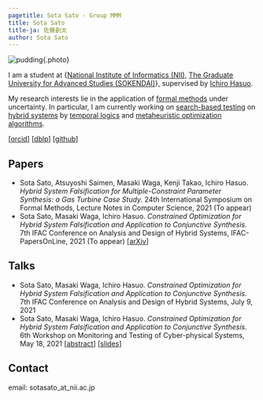 ```yaml
---
pagetitle: Sota Sato - Group MMM
title: Sota Sato
title-ja: 佐藤創太
author: Sota Sato
---
```


![pudding](./img/pumpkin_pudding.jpg){.photo}

I am a student at {[National Institute of Informatics (NII)](https://www.nii.ac.jp/graduate/en/), [The Graduate University for Advanced Studies (SOKENDAI)](https://www.soken.ac.jp/en/)},
supervised by [Ichiro Hasuo](https://group-mmm.org/~ichiro/).

My research interests lie in the application of [formal methods](https://en.wikipedia.org/wiki/Formal_methods) under uncertainty.
In particular, I am currently working on [search-based testing](https://en.wikipedia.org/wiki/Search-based_software_engineering) on [hybrid systems](https://en.wikipedia.org/wiki/Hybrid_system) by [temporal logics](https://en.wikipedia.org/wiki/Temporal_logic) and [metaheuristic optimization algorithms](https://en.wikipedia.org/wiki/Metaheuristic).

[[orcid](https://orcid.org/0000-0001-7147-3989)]
[[dblp](https://dblp.org/pid/280/0329.html)]
[[github](https://github.com/midoriao)]

## Papers

- Sota Sato, Atsuyoshi Saimen, Masaki Waga, Kenji Takao, Ichiro Hasuo.
_Hybrid System Falsification for Multiple-Constraint Parameter Synthesis: a Gas Turbine Case Study._
24th International Symposium on Formal Methods, Lecture Notes in Computer Science, 2021 (To appear)
- Sota Sato, Masaki Waga, Ichiro Hasuo.
_Constrained Optimization for Hybrid System Falsification and Application to Conjunctive Synthesis._
7th IFAC Conference on Analysis and Design of Hybrid Systems, IFAC-PapersOnLine, 2021
(To appear)
[[arXiv](https://arxiv.org/abs/2012.00319)]

## Talks

- Sota Sato, Masaki Waga, Ichiro Hasuo.
_Constrained Optimization for Hybrid System Falsification and Application to Conjunctive Synthesis._
7th IFAC Conference on Analysis and Design of Hybrid Systems, July 9, 2021
- Sota Sato, Masaki Waga, Ichiro Hasuo.
_Constrained Optimization for Hybrid System Falsification and Application to Conjunctive Synthesis._
6th Workshop on Monitoring and Testing of Cyber-physical Systems, May 18, 2021
[[abstract](./papers/MT-CPS_2021_paper_7.pdf)]
[[slides](./papers/mtcps21_sato_constrained_optimization.pdf)]

## Contact
email: sotasato_at_nii.ac.jp
